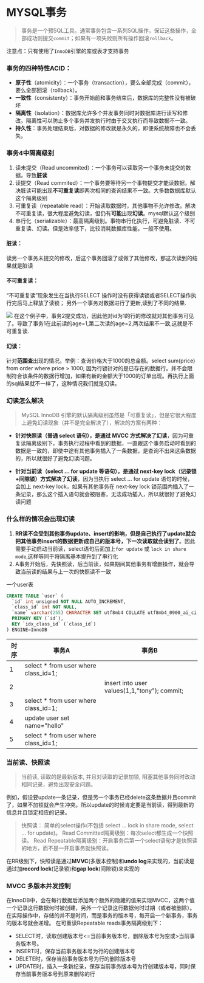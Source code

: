 # MYSQL事务

> 事务是一个预SQL工具。通常事务包含一系列SQL操作，保证这些操作，全部成功则提交`commit`；如果有一项失败则所有操作回滚`rollback`。

注意点：只有使用了`InnoDB`引擎的库或表才支持事务

### 事务的四种特性ACID：
- **原子性**（atomicity）：一个事务（transaction），要么全部完成（commit），要么全部回滚（rollback）。
- **一致性**（consistenty）：事务开始前和事务结束后，数据库的完整性没有被破坏
- **隔离性**（isolation）：数据库允许多个并发事务同时对数据库进行读写和修改。隔离性可以防止多个事务并发执行时由于交叉执行而导致数据不一致。
- **持久性**：事务处理结束后，对数据的修改就是永久的，即便系统故障也不会丢失。

### 事务4中隔离级别

1. 读未提交（Read uncommited）：一个事务可以读取另一个事务未提交的数据。导致**脏读**
2. 读提交（Read commited）：一个事务要等待另一个事物提交才能读数据，解决脏读可能出现**不可重复读**即两次相同的查询结果不一致。大多数数据库默认这个隔离级别
3. 可重复读（repeatable read）：开始读取数据时，其他事物不允许修改。解决不可重复读，很大程度避免幻读，但仍有**可能**出现**幻读**。mysql默认这个级别
4. 串行化（serializable）：最高隔离级别。事物串行化执行，可避免脏读、不可重复读、幻读。但是效率低下，比较消耗数据库性能，一般不使用。

#### 脏读：
读另一个事务未提交的修改，后这个事务回滚了或做了其他修改，那这次读到的结果就是脏读

#### 不可重复读：
“不可重复读”现象发生在当执行SELECT 操作时没有获得读锁或者SELECT操作执行完后马上释放了读锁； 另外一个事务对数据进行了更新,读到了不同的结果.

![](https://picx.zhimg.com/v2-3c6b49e0d01717d6e4f2347329ba7a41_720w.jpg?source=d16d100b)
在这个例子中，事务2提交成功，因此他对id为1的行的修改就对其他事务可见了。导致了事务1在此前读的age=1,第二次读的age=2,两次结果不一致,这就是不可重复读.

#### 幻读：
针对**范围查**出现的情况。举例：查询价格大于1000的总金额。select sum(price) from order where price > 1000;
因为行锁针对的是已存在的数据行。并不会限制符合该条件的数据行增加，如果有新的金额大于1000的订单出现。再执行上面的sql结果就不一样了，这种情况我们就是幻读。


### 幻读怎么解决
> MySQL InnoDB 引擎的默认隔离级别虽然是「可重复读」，但是它很大程度上避免幻读现象（并不是完全解决了），解决的方案有两种：

- **针对快照读（普通 select 语句），是通过 MVCC 方式解决了幻读**，因为可重复读隔离级别下，事务执行过程中看到的数据，一直跟这个事务启动时看到的数据是一致的，即使中途有其他事务插入了一条数据，是查询不出来这条数据的，所以就很好了避免幻读问题。

- **针对当前读（select ... for update 等语句），是通过 next-key lock（记录锁+间隙锁）方式解决了幻读**，因为当执行 select ... for update 语句的时候，会加上 next-key lock，如果有其他事务在 next-key lock 锁范围内插入了一条记录，那么这个插入语句就会被阻塞，无法成功插入，所以就很好了避免幻读问题

### 什么样的情况会出现幻读
1. **RR读不会受到其他事务update、insert的影响，但是自己执行了update就会把其他事务insert的数据更新成自己的版本号，下一次读取就会读到了**。因此需要手动启动当前读，select语句后面加上`for update` 或 `lock in share mode`,这样等同于将隔离基本提升到了串行化
2. A事务开始后，先快照读，后当前读，如果期间其他事务有增删操作，就会导致当前读的结果与上一次的快照读不一致


一个user表
```sql
CREATE TABLE `user` (
  `id` int unsigned NOT NULL AUTO_INCREMENT,
  `class_id` int NOT NULL,
  `name` varchar(255) CHARACTER SET utf8mb4 COLLATE utf8mb4_0900_ai_ci DEFAULT NULL,
  PRIMARY KEY (`id`),
  KEY `idx_class_id` (`class_id`)
) ENGINE=InnoDB 
```

| 时序|  事务A | 事务B |
|---|---|---|
| 1 | select * from user where class_id=1; |  |
| 2 |  | insert into user values(1,1,"tony"); commit; | |
| 3|  select * from user where class_id=1;|  |
| 4| update user set name="hello" |  |
| 5| select * from user where class_id=1; |  |




### 当前读、快照读
> 当前读, 读取的是最新版本, 并且对读取的记录加锁, 阻塞其他事务同时改动相同记录，避免出现安全问题。

例如，假设要update一条记录，但是另一个事务已经delete这条数据并且commit了，如果不加锁就会产生冲突。所以update的时候肯定要是当前读，得到最新的信息并且锁定相应的记录。

> 快照读：
简单的select操作(不包括 select … lock in share mode, select … for update)。
Read Committed隔离级别：每次select都生成一个快照读。
Read Repeatable隔离级别：开启事务后第一个select语句才是快照读的地方，而不是一开启事务就快照读。

在RR级别下，快照读是通过**MVVC**(多版本控制)和**undo log**来实现的，当前读是通过加**record lock**(记录锁)和**gap lock**(间隙锁)来实现的


### MVCC 多版本并发控制
在InnoDB中，会在每行数据后添加两个额外的隐藏的值来实现MVCC，这两个值一个记录这行数据何时被创建，另外一个记录这行数据何时过期（或者被删除）。在实际操作中，存储的并不是时间，而是事务的版本号，每开启一个新事务，事务的版本号就会递增。 在可重读Repeatable reads事务隔离级别下：

- SELECT时，读取创建版本号<=当前事务版本号，删除版本号为空或>当前事务版本号。
- INSERT时，保存当前事务版本号为行的创建版本号
- DELETE时，保存当前事务版本号为行的删除版本号
- UPDATE时，插入一条新纪录，保存当前事务版本号为行创建版本号，同时保存当前事务版本号到原来删除的行
